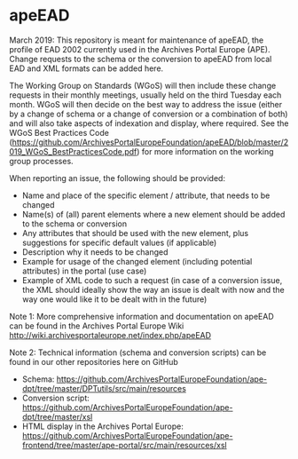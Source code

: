 # apeEAD
March 2019: 
This repository is meant for maintenance of apeEAD, the profile of EAD 2002 currently used in the Archives Portal Europe (APE). 
Change requests to the schema or the conversion to apeEAD from local EAD and XML formats can be added here. 

The Working Group on Standards (WGoS) will then include these change requests in their monthly meetings, usually held on the third
Tuesday each month. WGoS will then decide on the best way to address the issue (either by a change of schema or a change of conversion
or a combination of both) and will also take aspects of indexation and display, where required. See the WGoS Best Practices Code (https://github.com/ArchivesPortalEuropeFoundation/apeEAD/blob/master/2019_WGoS_BestPracticesCode.pdf) for more information on the working group processes.

When reporting an issue, the following should be provided:
* Name and place of the specific element / attribute, that needs to be changed
* Name(s) of (all) parent elements where a new element should be added to the schema or conversion
* Any attributes that should be used with the new element, plus suggestions for specific default values (if applicable) 
* Description why it needs to be changed
* Example for usage of the changed element (including potential attributes) in the portal (use case)
* Example of XML code to such a request (in case of a conversion issue, the XML should ideally show the way an issue is dealt with now 
  and the way one would like it to be dealt with in the future)


Note 1:
More comprehensive information and documentation on apeEAD can be found in the Archives Portal Europe Wiki  http://wiki.archivesportaleurope.net/index.php/apeEAD

Note 2:
Technical information (schema and conversion scripts) can be found in our other repositories here on GitHub  
* Schema: https://github.com/ArchivesPortalEuropeFoundation/ape-dpt/tree/master/DPTutils/src/main/resources
* Conversion script: https://github.com/ArchivesPortalEuropeFoundation/ape-dpt/tree/master/xsl
* HTML display in the Archives Portal Europe: https://github.com/ArchivesPortalEuropeFoundation/ape-frontend/tree/master/ape-portal/src/main/resources/xsl
